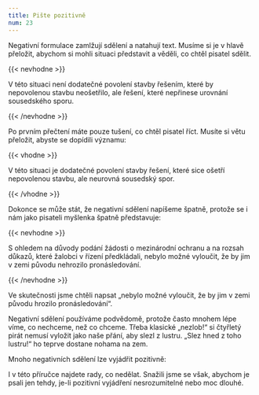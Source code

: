 ```yaml
---
title: Pište pozitivně
num: 23
---
```

Negativní formulace zamlžují sdělení a natahují text. Musíme si je v hlavě přeložit, abychom si mohli situaci představit a věděli, co chtěl pisatel sdělit.

{{< nevhodne >}}

V této situaci není dodatečné povolení stavby řešením, které by nepovolenou stavbu neošetřilo, ale řešení, které nepřinese urovnání sousedského sporu.

{{< /nevhodne >}}

Po prvním přečtení máte pouze tušení, co chtěl pisatel říct. Musíte si větu přeložit, abyste se dopídili významu:

{{< vhodne >}}

V této situaci je dodatečné povolení stavby řešení, které sice ošetří nepovolenou stavbu, ale neurovná sousedský spor.

{{< /vhodne >}}

Dokonce se může stát, že negativní sdělení napíšeme špatně, protože se i nám jako pisateli myšlenka špatně představuje:

{{< nevhodne >}}

S ohledem na důvody podání žádosti o mezinárodní ochranu a na rozsah důkazů, které žalobci v řízení předkládali, nebylo možné vyloučit, že by jim v zemi původu nehrozilo pronásledování.

{{< /nevhodne >}}

Ve skutečnosti jsme chtěli napsat „nebylo možné vyloučit, že by jim v zemi původu hrozilo pronásledování“.

Negativní sdělení používáme podvědomě, protože často mnohem lépe víme, co nechceme, než co chceme. Třeba klasické „nezlob!“ si čtyřletý pirát nemusí vyložit jako naše přání, aby slezl z lustru. „Slez hned z toho lustru!“ ho teprve dostane nohama na zem.

Mnoho negativních sdělení lze vyjádřit pozitivně:



I v této příručce najdete rady, co nedělat. Snažili jsme se však, abychom je psali jen tehdy, je-li pozitivní vyjádření nesrozumitelné nebo moc dlouhé.